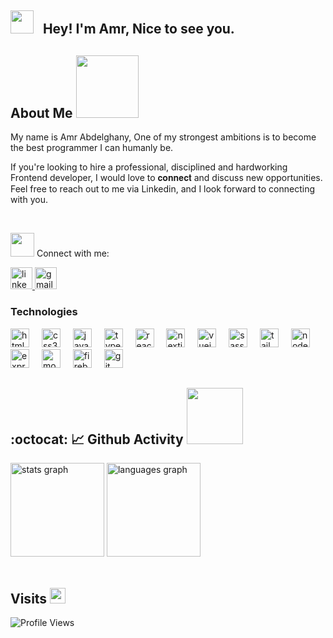 <h2><img src="https://github.com/Amr097/Amr097/assets/127849429/89b7f6bd-e35d-49cc-aa9a-bf6b4db84739" width="37"> &nbsp; Hey! I'm Amr, Nice to see you. </h2>


## About Me <img src="https://github.com/Amr097/Amr097/assets/127849429/82d60f82-c48a-4969-a316-1b18dd79bcc7" width="100" align="">

My name is Amr Abdelghany, One of my strongest ambitions is to become the best programmer I can humanly be. </br>

If you're looking to hire a professional, disciplined and hardworking Frontend developer, I would love to 𝐜𝐨𝐧𝐧𝐞𝐜𝐭 and discuss new opportunities. Feel free to reach out to me via Linkedin, and I look forward to connecting with you.

  </br>



<img src="https://github.com/Amr097/Amr097/assets/127849429/9fb06534-d053-449b-ad39-1f9ef2c97aed" width="38"> Connect with me:


 <a target="_blank" href="https://www.linkedin.com/in/amrabdelghany/"> 
  <img src="https://img.shields.io/static/v1?message=LinkedIn&logo=linkedin&label=&color=0077B5&logoColor=white&labelColor=&style=for-the-badge" height="35" alt="linkedin logo"  /> </a>
   <a target="_blank" href="https://mail.google.com/mail/?view=cm&fs=1&to=amr.abdelghany097@gmail.com"> 
  <img src="https://img.shields.io/static/v1?message=Gmail&logo=gmail&label=&color=D14836&logoColor=white&labelColor=&style=for-the-badge" height="35" alt="gmail logo"  /> </a>

<h3>Technologies</h3>
<p>

<div align="left">
  <img src="https://skillicons.dev/icons?i=html" height="30" alt="html5 logo"  />
  <img width="12" />
  <img src="https://skillicons.dev/icons?i=css" height="30" alt="css3 logo"  />
  <img width="12" />
  <img src="https://skillicons.dev/icons?i=js" height="30" alt="javascript logo"  />
  <img width="12" />
  <img src="https://skillicons.dev/icons?i=ts" height="30" alt="typescript logo"  />
  <img width="12" />
  <img src="https://skillicons.dev/icons?i=react" height="30" alt="react logo"  />
  <img width="12" />
  <img src="https://skillicons.dev/icons?i=nextjs" height="30" alt="nextjs logo"  />
  <img width="12" />
  <img src="https://skillicons.dev/icons?i=vue" height="30" alt="vuejs logo"  />
  <img width="12" />
  <img src="https://skillicons.dev/icons?i=sass" height="30" alt="sass logo"  />
  <img width="12" />
  <img src="https://skillicons.dev/icons?i=tailwind" height="30" alt="tailwindcss logo"  />
  <img width="12" />
  <img src="https://skillicons.dev/icons?i=nodejs" height="30" alt="nodejs logo"  />
  <img width="12" />
  <img src="https://skillicons.dev/icons?i=express" height="30" alt="express logo"  />
  <img width="12" />
  <img src="https://skillicons.dev/icons?i=mongodb" height="30" alt="mongodb logo"  />
  <img width="12" />
  <img src="https://skillicons.dev/icons?i=firebase" height="30" alt="firebase logo"  />
  <img width="12" />
  <img src="https://skillicons.dev/icons?i=git" height="30" alt="git logo"  />
</div>
   </p>

## :octocat: 📈 Github Activity <img src="https://github.com/Amr097/Amr097/assets/127849429/12f223c9-fe66-4e73-928c-3dbbc6c672ae" width="90px">

<div align="left">
  <a href="https://github.com/anuraghazra/github-readme-stats"><img src="https://github-readme-stats.vercel.app/api?username=Amr097&hide_title=false&hide_rank=false&show_icons=true&include_all_commits=true&count_private=true&disable_animations=false&theme=graywhite&locale=en&hide_border=false" height="150" alt="stats graph"  /></a>
 <a href="https://github.com/anuraghazra/github-readme-stats"> <img src="https://github-readme-stats.vercel.app/api/top-langs?username=Amr097&locale=en&hide_title=false&layout=compact&card_width=320&langs_count=5&theme=graywhite&hide_border=false" height="150" alt="languages graph"  /></a>
</div>


  </br>

## Visits <img src="https://github.com/Amr097/Amr097/assets/127849429/81f80b6a-ea15-4792-8b09-015e1281abc4" width="25px">

![Profile Views](https://komarev.com/ghpvc/?username=Amr097&color=blue)

